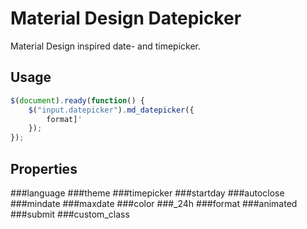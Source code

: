 # Material Design Datepicker
Material Design inspired date- and timepicker.

## Usage
```js
$(document).ready(function() {
	$("input.datepicker").md_datepicker({
		format]'
	});
});
```
## Properties
###language
###theme
###timepicker
###startday
###autoclose
###mindate
###maxdate
###color
###_24h
###format
###animated
###submit
###custom_class